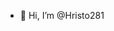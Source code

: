 - 👋 Hi, I’m @Hristo281


<!---
Hristo281/Hristo281 is a ✨ special ✨ repository because its `README.md` (this file) appears on your GitHub profile.
You can click the Preview link to take a look at your changes.
--->
